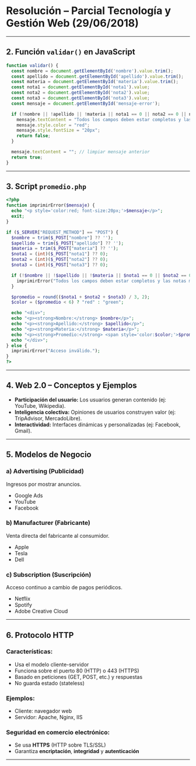 # Resolución – Parcial Tecnología y Gestión Web (29/06/2018)

---

## 2. Función `validar()` en JavaScript

```javascript
function validar() {
  const nombre = document.getElementById('nombre').value.trim();
  const apellido = document.getElementById('apellido').value.trim();
  const materia = document.getElementById('materia').value.trim();
  const nota1 = document.getElementById('nota1').value;
  const nota2 = document.getElementById('nota2').value;
  const nota3 = document.getElementById('nota3').value;
  const mensaje = document.getElementById('mensaje-error');

  if (!nombre || !apellido || !materia || nota1 == 0 || nota2 == 0 || nota3 == 0) {
    mensaje.textContent = "Todos los campos deben estar completos y las notas mayores a 0.";
    mensaje.style.color = "red";
    mensaje.style.fontSize = "20px";
    return false;
  }

  mensaje.textContent = ""; // limpiar mensaje anterior
  return true;
}
```

---

## 3. Script `promedio.php`

```php
<?php
function imprimirError($mensaje) {
  echo "<p style='color:red; font-size:20px;'>$mensaje</p>";
  exit;
}

if ($_SERVER["REQUEST_METHOD"] == "POST") {
  $nombre = trim($_POST["nombre"] ?? '');
  $apellido = trim($_POST["apellido"] ?? '');
  $materia = trim($_POST["materia"] ?? '');
  $nota1 = (int)($_POST["nota1"] ?? 0);
  $nota2 = (int)($_POST["nota2"] ?? 0);
  $nota3 = (int)($_POST["nota3"] ?? 0);

  if (!$nombre || !$apellido || !$materia || $nota1 == 0 || $nota2 == 0 || $nota3 == 0) {
    imprimirError("Todos los campos deben estar completos y las notas mayores a 0.");
  }

  $promedio = round(($nota1 + $nota2 + $nota3) / 3, 2);
  $color = ($promedio < 6) ? "red" : "green";

  echo "<div>";
  echo "<p><strong>Nombre:</strong> $nombre</p>";
  echo "<p><strong>Apellido:</strong> $apellido</p>";
  echo "<p><strong>Materia:</strong> $materia</p>";
  echo "<p><strong>Promedio:</strong> <span style='color:$color;'>$promedio</span></p>";
  echo "</div>";
} else {
  imprimirError("Acceso inválido.");
}
?>
```

---

## 4. Web 2.0 – Conceptos y Ejemplos

- **Participación del usuario:** Los usuarios generan contenido (ej: YouTube, Wikipedia).
- **Inteligencia colectiva:** Opiniones de usuarios construyen valor (ej: TripAdvisor, MercadoLibre).
- **Interactividad:** Interfaces dinámicas y personalizadas (ej: Facebook, Gmail).

---

## 5. Modelos de Negocio

### a) Advertising (Publicidad)
Ingresos por mostrar anuncios.
- Google Ads
- YouTube
- Facebook

### b) Manufacturer (Fabricante)
Venta directa del fabricante al consumidor.
- Apple
- Tesla
- Dell

### c) Subscription (Suscripción)
Acceso continuo a cambio de pagos periódicos.
- Netflix
- Spotify
- Adobe Creative Cloud

---

## 6. Protocolo HTTP

### Características:
- Usa el modelo cliente-servidor
- Funciona sobre el puerto 80 (HTTP) o 443 (HTTPS)
- Basado en peticiones (GET, POST, etc.) y respuestas
- No guarda estado (stateless)

### Ejemplos:
- Cliente: navegador web
- Servidor: Apache, Nginx, IIS

### Seguridad en comercio electrónico:
- Se usa **HTTPS** (HTTP sobre TLS/SSL)
- Garantiza **encriptación**, **integridad** y **autenticación**

---
